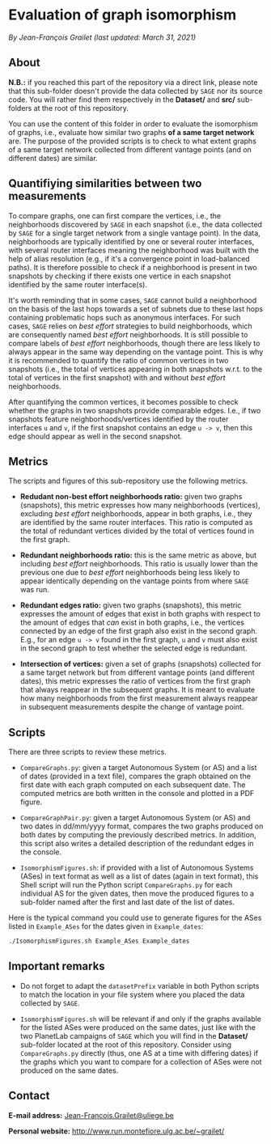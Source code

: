 # Evaluation of graph isomorphism

*By Jean-François Grailet (last updated: March 31, 2021)*

## About

**N.B.:** if you reached this part of the repository via a direct link, please note that this 
sub-folder doesn't provide the data collected by `SAGE` nor its source code. You will rather find 
them respectively in the **Dataset/** and **src/** sub-folders at the root of this repository.

You can use the content of this folder in order to evaluate the isomorphism of graphs, i.e., 
evaluate how similar two graphs **of a same target network** are. The purpose of the provided 
scripts is to check to what extent graphs of a same target network collected from different 
vantage points (and on different dates) are similar.

## Quantifiying similarities between two measurements

To compare graphs, one can first compare the vertices, i.e., the neighborhoods discovered by 
`SAGE` in each snapshot (i.e., the data collected by `SAGE` for a single target network from a 
single vantage point). In the data, neighborhoods are typically identified by one or several 
router interfaces, with several router interfaces meaning the neighborhood was built with the 
help of alias resolution (e.g., if it's a convergence point in load-balanced paths). It is 
therefore possible to check if a neighborhood is present in two snapshots by checking if there 
exists one vertice in each snapshot identified by the same router interface(s).

It's worth reminding that in some cases, `SAGE` cannot build a neighborhood on the basis of 
the last hops towards a set of subnets due to these last hops containing problematic hops such as 
anonymous interfaces. For such cases, `SAGE` relies on _best effort_ strategies to build 
neighborhoods, which are consequently named _best effort_ neighborhoods. It is still possible to 
compare labels of _best effort_ neighborhoods, though there are less likely to always appear in 
the same way depending on the vantage point. This is why it is recommended to quantify the 
ratio of common vertices in two snapshots (i.e., the total of vertices appearing in both 
snapshots w.r.t. to the total of vertices in the first snapshot) with and without _best effort_ 
neighborhoods.

After quantifying the common vertices, it becomes possible to check whether the graphs in two 
snapshots provide comparable edges. I.e., if two snapshots feature neighborhoods/vertices 
identified by the router interfaces `u` and `v`, if the first snapshot contains an edge 
`u -> v`, then this edge should appear as well in the second snapshot.

## Metrics

The scripts and figures of this sub-repository use the following metrics.

* **Redudant non-best effort neighborhoods ratio:** given two graphs (snapshots), this metric 
  expresses how many neighborhoods (vertices), excluding _best effort_ neighborhoods, appear in 
  both graphs, i.e., they are identified by the same router interfaces. This ratio is computed as 
  the total of redundant vertices divided by the total of vertices found in the first graph.

* **Redundant neighborhoods ratio:** this is the same metric as above, but including _best effort_ 
  neighborhoods. This ratio is usually lower than the previous one due to _best effort_ 
  neighborhoods being less likely to appear identically depending on the vantage points from 
  where `SAGE` was run.

* **Redundant edges ratio:** given two graphs (snapshots), this metric expresses the amount of 
  edges that exist in both graphs with respect to the amount of edges that _can_ exist in both 
  graphs, i.e., the vertices connected by an edge of the first graph also exist in the second 
  graph. E.g., for an edge `u -> v` found in the first graph, `u` and `v` must also exist in 
  the second graph to test whether the selected edge is redundant.

* **Intersection of vertices:** given a set of graphs (snapshots) collected for a same target 
  network but from different vantage points (and different dates), this metric expresses the 
  ratio of vertices from the first graph that always reappear in the subsequent graphs. It is 
  meant to evaluate how many neighborhoods from the first measurement always reappear in 
  subsequent measurements despite the change of vantage point.

## Scripts

There are three scripts to review these metrics.

* `CompareGraphs.py`: given a target Autonomous System (or AS) and a list of dates (provided in 
  a text file), compares the graph obtained on the first date with each graph computed on each 
  subsequent date. The computed metrics are both written in the console and plotted in a PDF 
  figure.

* `CompareGraphPair.py`: given a target Autonomous System (or AS) and two dates in dd/mm/yyyy 
  format, compares the two graphs produced on both dates by computing the previously described 
  metrics. In addition, this script also writes a detailed description of the redundant edges in 
  the console.

* `IsomorphismFigures.sh`: if provided with a list of Autonomous Systems (ASes) in text format 
  as well as a list of dates (again in text format), this Shell script will run the Python script 
  `CompareGraphs.py` for each individual AS for the given dates, then move the produced figures 
  to a sub-folder named after the first and last date of the list of dates.

Here is the typical command you could use to generate figures for the ASes listed in 
`Example_ASes` for the dates given in `Example_dates`:

```sh
./IsomorphismFigures.sh Example_ASes Example_dates
```

## Important remarks

* Do not forget to adapt the `datasetPrefix` variable in both Python scripts to match the location 
  in your file system where you placed the data collected by `SAGE`.

* `IsomorphismFigures.sh` will be relevant if and only if the graphs available for the listed ASes 
  were produced on the same dates, just like with the two PlanetLab campaigns of `SAGE` which you 
  will find in the **Dataset/** sub-folder located at the root of this repository. Consider using 
  `CompareGraphs.py` directly (thus, one AS at a time with differing dates) if the graphs which 
  you want to compare for a collection of ASes were not produced on the same dates.

## Contact

**E-mail address:** Jean-Francois.Grailet@uliege.be

**Personal website:** http://www.run.montefiore.ulg.ac.be/~grailet/
